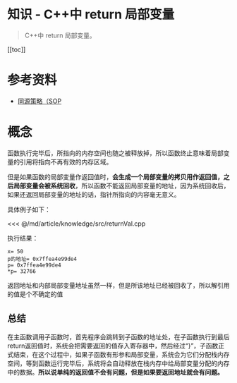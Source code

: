 # 知识 - C++中 return 局部变量

> C++中 return 局部变量。

[[toc]]

# 参考资料

* [同源策略（SOP](https://blog.csdn.net/weixin_39485901/article/details/89219646)

# 概念

函数执行完毕后，所指向的内存空间也随之被释放掉，所以函数终止意味着局部变量的引用将指向不再有效的内存区域。

但是如果函数的局部变量作返回值时，**会生成一个局部变量的拷贝用作返回值，之后局部变量会被系统回收**，所以函数不能返回局部变量的地址，因为系统回收后，如果还返回局部变量的地址的话，指针所指向的内容毫无意义。

具体例子如下：

<<< @/md/article/knowledge/src/returnVal.cpp

执行结果：

```
x= 50
p的地址= 0x7ffea4e99de4
p= 0x7ffea4e99de4
*p= 32766

```

返回地址和内部局部变量地址虽然一样，但是所该地址已经被回收了，所以解引用的值是个不确定的值

## 总结

在主函数调用子函数时，首先程序会跳转到子函数的地址处，在子函数执行到最后return返回值时，系统会把需要返回的值存入寄存器中，然后经过“}”，子函数正式结束，在这个过程中，如果子函数有形参和局部变量，系统会为它们分配栈内存空间，等到函数运行完毕后，系统将会自动释放在栈内存中给局部变量分配的内存中的数据。**所以说单纯的返回值不会有问题，但是如果要返回地址就会有问题。**
